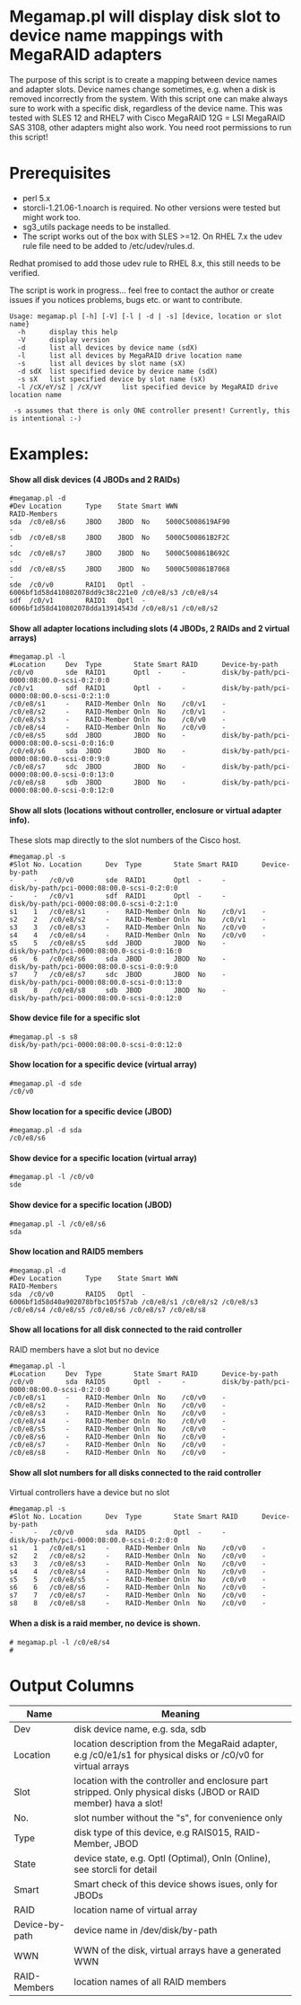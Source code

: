 # Megamap.pl will display disk slot to device name mappings with MegaRAID adapters

The purpose of this script is to create a mapping between device names and adapter slots. Device names change sometimes, e.g. when a disk is removed incorrectly from the system. With this script one can make always sure to work with a specific disk, regardless of the device name.
This was tested with SLES 12 and RHEL7 with Cisco MegaRAID 12G = LSI MegaRAID SAS 3108, other adapters might also work.
You need root permissions to run this script!

# Prerequisites
- perl 5.x
- storcli-1.21.06-1.noarch is required. No other versions were tested but might work too.
- sg3_utils package needs to be installed.
- The script works out of the box with SLES >=12. On RHEL 7.x the udev rule file need to be added to /etc/udev/rules.d.

Redhat promised to add those udev rule to RHEL 8.x, this still needs to be verified.

The script is work in progress... feel free to contact the author or create issues if you notices problems, bugs etc. or want to contribute.

```
Usage: megamap.pl [-h] [-V] [-l | -d | -s] [device, location or slot name}
  -h      display this help
  -V      display version
  -d      list all devices by device name (sdX)
  -l      list all devices by MegaRAID drive location name
  -s      list all devices by slot name (sX)
  -d sdX  list specified device by device name (sdX)
  -s sX   list specified device by slot name (sX)
  -l /cX/eY/sZ | /cX/vY     list specified device by MegaRAID drive location name

 -s assumes that there is only ONE controller present! Currently, this is intentional :-)
```
# Examples:

#### Show all disk devices (4 JBODs and 2 RAIDs)
```
#megamap.pl -d
#Dev Location      Type    State Smart WWN                              RAID-Members
sda  /c0/e8/s6     JBOD    JBOD  No    5000C5008619AF90                 -
sdb  /c0/e8/s8     JBOD    JBOD  No    5000C500861B2F2C                 -
sdc  /c0/e8/s7     JBOD    JBOD  No    5000C500861B692C                 -
sdd  /c0/e8/s5     JBOD    JBOD  No    5000C500861B7068                 -
sde  /c0/v0        RAID1   Optl  -     6006bf1d58d410802078dd9c38c221e0 /c0/e8/s3 /c0/e8/s4
sdf  /c0/v1        RAID1   Optl  -     6006bf1d58d410802078dda13914543d /c0/e8/s1 /c0/e8/s2
```

#### Show all adapter locations including slots (4 JBODs, 2 RAIDs and 2 virtual arrays)
```
#megamap.pl -l
#Location     Dev  Type        State Smart RAID      Device-by-path
/c0/v0        sde  RAID1       Optl  -     -         disk/by-path/pci-0000:08:00.0-scsi-0:2:0:0
/c0/v1        sdf  RAID1       Optl  -     -         disk/by-path/pci-0000:08:00.0-scsi-0:2:1:0
/c0/e8/s1     -    RAID-Member Onln  No    /c0/v1    -
/c0/e8/s2     -    RAID-Member Onln  No    /c0/v1    -
/c0/e8/s3     -    RAID-Member Onln  No    /c0/v0    -
/c0/e8/s4     -    RAID-Member Onln  No    /c0/v0    -
/c0/e8/s5     sdd  JBOD        JBOD  No    -         disk/by-path/pci-0000:08:00.0-scsi-0:0:16:0
/c0/e8/s6     sda  JBOD        JBOD  No    -         disk/by-path/pci-0000:08:00.0-scsi-0:0:9:0
/c0/e8/s7     sdc  JBOD        JBOD  No    -         disk/by-path/pci-0000:08:00.0-scsi-0:0:13:0
/c0/e8/s8     sdb  JBOD        JBOD  No    -         disk/by-path/pci-0000:08:00.0-scsi-0:0:12:0
```
#### Show all slots (locations without controller, enclosure or virtual adapter info).
These slots map directly to the slot numbers of the Cisco host.
```
#megamap.pl -s
#Slot No. Location      Dev  Type        State Smart RAID      Device-by-path
-     -   /c0/v0        sde  RAID1       Optl  -     -         disk/by-path/pci-0000:08:00.0-scsi-0:2:0:0
-     -   /c0/v1        sdf  RAID1       Optl  -     -         disk/by-path/pci-0000:08:00.0-scsi-0:2:1:0
s1    1   /c0/e8/s1     -    RAID-Member Onln  No    /c0/v1    -
s2    2   /c0/e8/s2     -    RAID-Member Onln  No    /c0/v1    -
s3    3   /c0/e8/s3     -    RAID-Member Onln  No    /c0/v0    -
s4    4   /c0/e8/s4     -    RAID-Member Onln  No    /c0/v0    -
s5    5   /c0/e8/s5     sdd  JBOD        JBOD  No    -         disk/by-path/pci-0000:08:00.0-scsi-0:0:16:0
s6    6   /c0/e8/s6     sda  JBOD        JBOD  No    -         disk/by-path/pci-0000:08:00.0-scsi-0:0:9:0
s7    7   /c0/e8/s7     sdc  JBOD        JBOD  No    -         disk/by-path/pci-0000:08:00.0-scsi-0:0:13:0
s8    8   /c0/e8/s8     sdb  JBOD        JBOD  No    -         disk/by-path/pci-0000:08:00.0-scsi-0:0:12:0
```
#### Show device file for a specific slot
```
#megamap.pl -s s8
disk/by-path/pci-0000:08:00.0-scsi-0:0:12:0
```
#### Show location for a specific device (virtual array)
```
#megamap.pl -d sde
/c0/v0
```
#### Show location for a specific device (JBOD)
```
#megamap.pl -d sda
/c0/e8/s6
```
#### Show device for a specific location (virtual array)
```
#megamap.pl -l /c0/v0
sde
```
#### Show device for a specific location (JBOD)
```
#megamap.pl -l /c0/e8/s6
sda
```
#### Show location and RAID5 members
```
#megamap.pl -d
#Dev Location      Type    State Smart WWN                              RAID-Members
sda  /c0/v0        RAID5   Optl  -     6006bf1d58d40a902078bfbc105f57ab /c0/e8/s1 /c0/e8/s2 /c0/e8/s3 /c0/e8/s4 /c0/e8/s5 /c0/e8/s6 /c0/e8/s7 /c0/e8/s8
```
#### Show all locations for all disk connected to the raid controller
RAID members have a slot but no device
```
#megamap.pl -l
#Location     Dev  Type        State Smart RAID      Device-by-path
/c0/v0        sda  RAID5       Optl  -     -         disk/by-path/pci-0000:08:00.0-scsi-0:2:0:0
/c0/e8/s1     -    RAID-Member Onln  No    /c0/v0    -
/c0/e8/s2     -    RAID-Member Onln  No    /c0/v0    -
/c0/e8/s3     -    RAID-Member Onln  No    /c0/v0    -
/c0/e8/s4     -    RAID-Member Onln  No    /c0/v0    -
/c0/e8/s5     -    RAID-Member Onln  No    /c0/v0    -
/c0/e8/s6     -    RAID-Member Onln  No    /c0/v0    -
/c0/e8/s7     -    RAID-Member Onln  No    /c0/v0    -
/c0/e8/s8     -    RAID-Member Onln  No    /c0/v0    -
```
#### Show all slot numbers for all disks connected to the raid controller
Virtual controllers have a device but no slot
```
#megamap.pl -s
#Slot No. Location      Dev  Type        State Smart RAID      Device-by-path
-     -   /c0/v0        sda  RAID5       Optl  -     -         disk/by-path/pci-0000:08:00.0-scsi-0:2:0:0
s1    1   /c0/e8/s1     -    RAID-Member Onln  No    /c0/v0    -
s2    2   /c0/e8/s2     -    RAID-Member Onln  No    /c0/v0    -
s3    3   /c0/e8/s3     -    RAID-Member Onln  No    /c0/v0    -
s4    4   /c0/e8/s4     -    RAID-Member Onln  No    /c0/v0    -
s5    5   /c0/e8/s5     -    RAID-Member Onln  No    /c0/v0    -
s6    6   /c0/e8/s6     -    RAID-Member Onln  No    /c0/v0    -
s7    7   /c0/e8/s7     -    RAID-Member Onln  No    /c0/v0    -
s8    8   /c0/e8/s8     -    RAID-Member Onln  No    /c0/v0    -
```
#### When a disk is a raid member, no device is shown.
```
# megamap.pl -l /c0/e8/s4
# 
```

# Output Columns
| Name | Meaning|
| ---      |  ------  |
| Dev | disk device name, e.g. sda, sdb|
| Location | location description from the MegaRaid adapter, e.g /c0/e1/s1 for physical disks or /c0/v0 for virtual arrays|
| Slot | location with the controller and enclosure part stripped. Only physical disks (JBOD or RAID member) hava a slot!|
| No. | slot number without the "s", for convenience only|
| Type | disk type of this device, e.g RAIS015, RAID-Member, JBOD|
| State | device state, e.g. Optl (Optimal), Onln (Online), see storcli for detail|
| Smart | Smart check of this device shows isues, only for JBODs|
| RAID | location name of virtual array|
| Device-by-path | device name in /dev/disk/by-path|
| WWN | WWN of the disk, virtual arrays have a generated WWN|
| RAID-Members | location names of all RAID members|
